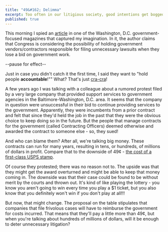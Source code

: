 ```yaml
---
title: "49&#162; Delimma"
excerpt: Too often in our litigious society, good intentions get bogged down by legalese. Maybe somebody can do something about it (or maybe it's all just so much puffery). 
published: true
---
```



This morning I spied an [article](http://www.nextgov.com/defense/2017/10/defense-contractors-could-face-pay-back-clause-losing-bid-protests/141675/?oref=nextgov_today_nl) in one of the Washington, D.C. government-focused magazines that captured my imagination. In it, the author claims that Congress is considering the possibility of holding government vendors/contractors responsible for filing unnecessary lawsuits when they lose a bid on government work. 

--pause for effect--

Just in case you didn't catch it the first time, I said they want to "hold people **accountable**!"" What? That's just [cra-cra](http://www.urbandictionary.com/define.php?term=cra%20cra)! 

A few years ago I was talking with a colleague about a rumored protest filed by a very large company that provided support services to government agencies in the Baltimore-Washington, D.C. area. It seems that the company in question were unsuccessful in their bid to continue providing services to the government. Apparently, they were incumbents from a prior contract and felt that since they'd held the job in the past that they were the obvious choice to keep doing so in the future. But the people that manage contracts for the government (called Contracting Officers) deemed otherwise and awarded the contract to someone else - so, they sued! 

And who can blame them? After all, we're talking big money. These contracts can run for many years, resulting in tens, or hundreds, of millions of dollars in profit. Compare that to the downside of 49&#162; - [the cost of a first-class USPS stamp](https://www.usps.com/business/prices.htm). 

Of course they protested; there was no reason not to. The upside was that they might get the award overturned and might be able to keep that money coming in. The downside was that their case could be found to be without merit by the courts and thrown out. It's kind of like playing the lottery - you know you aren't going to win every time you play a $1 ticket, but you also know that you definitely won't win if you don't play at all!!!

But now, that might change. The proposal on the table stipulates that companies that file frivolous cases will have to reimburse the government for costs incurred. That means that they'll pay a little more than 49&#162;, but when you're talking about hundreds of millions of dollars, will it be enough to deter unnecessary litigation? 
